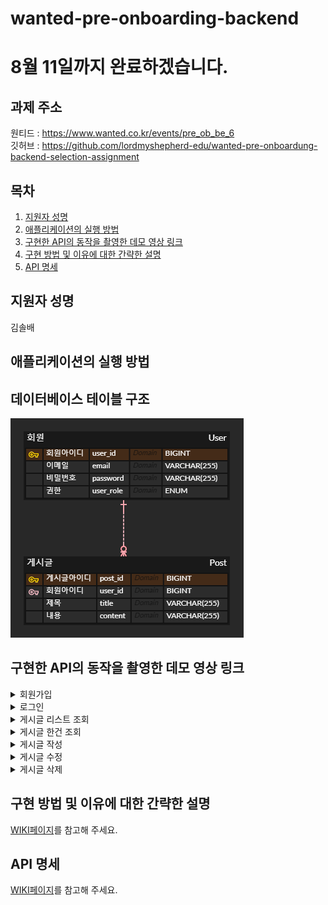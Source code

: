 ﻿# wanted-pre-onboarding-backend

# 8월 11일까지 완료하겠습니다.

## 과제 주소
원티드 : https://www.wanted.co.kr/events/pre_ob_be_6 <br/>
깃허브 : https://github.com/lordmyshepherd-edu/wanted-pre-onboardung-backend-selection-assignment

## 목차
1. [지원자 성명](#지원자-성명)
2. [애플리케이션의 실행 방법](#애플리케이션의-실행-방법)
3. [구현한 API의 동작을 촬영한 데모 영상 링크](#구현한-api의-동작을-촬영한-데모-영상-링크)
4. [구현 방법 및 이유에 대한 간략한 설명](#구현-방법-및-이유에-대한-간략한-설명)
5. [API 명세](#api-명세)


## 지원자 성명
김솔배 

## 애플리케이션의 실행 방법



## 데이터베이스 테이블 구조
![img.png](img.png)

## 구현한 API의 동작을 촬영한 데모 영상 링크

<details>
<summary>회원가입 </summary>
<div markdown="1">

### 성공

https://github.com/ReadnThink/wanted-pre-onboarding-backend/assets/103480627/929dab4c-43a7-4434-8e35-98c0af1af2c1

### 실패

https://github.com/ReadnThink/wanted-pre-onboarding-backend/assets/103480627/f0acf9e3-b2c5-45bb-89cb-f5d4cd1543a4

https://github.com/ReadnThink/wanted-pre-onboarding-backend/assets/103480627/a121bfc6-074f-4e3a-9cc1-b12d4e8c6866

</div>
</details>

<details>
<summary>로그인 </summary>
<div markdown="1">

### 성공

https://github.com/ReadnThink/wanted-pre-onboarding-backend/assets/103480627/221c03f4-c882-4230-86b8-b68d62b7ad5b

### 실패

https://github.com/ReadnThink/wanted-pre-onboarding-backend/assets/103480627/ecd2875d-d7c0-4f0e-a336-498181005bef

</div>
</details>

<details>
<summary>게시글 리스트 조회 </summary>
<div markdown="1">
  
### 성공
  
https://github.com/ReadnThink/wanted-pre-onboarding-backend/assets/103480627/a2352005-37dc-41fa-b3de-852505aca01f

</div>
</details>
<details>
<summary>게시글 한건 조회 </summary>
<div markdown="1">
  
### 성공
  
https://github.com/ReadnThink/wanted-pre-onboarding-backend/assets/103480627/dcc02796-d32a-4f9b-9549-66e70583e7de

### 실패

https://github.com/ReadnThink/wanted-pre-onboarding-backend/assets/103480627/ce237e69-c334-411a-8b40-537b3e238455

</div>
</details>
<details>
<summary>게시글 작성 </summary>
<div markdown="1">
  
### 성공
  
https://github.com/ReadnThink/wanted-pre-onboarding-backend/assets/103480627/e717753b-9f99-4e0d-946a-44b7e9ce8eaf

### 실패

https://github.com/ReadnThink/wanted-pre-onboarding-backend/assets/103480627/b53b3246-b434-4be7-9bf2-4b3c354352d6

</div>
</details>
<details>
<summary>게시글 수정 </summary>
<div markdown="1">
  
### 성공
  
https://github.com/ReadnThink/wanted-pre-onboarding-backend/assets/103480627/159e8864-2eee-4c9e-a1ac-f40fa4d641d1

### 실패

https://github.com/ReadnThink/wanted-pre-onboarding-backend/assets/103480627/53ff0fb8-87fe-40ab-a0e6-56a441be7a83

https://github.com/ReadnThink/wanted-pre-onboarding-backend/assets/103480627/0b8ed51b-39fe-40a9-8a42-dae0d9a3a988

</div>
</details>
<details>
<summary>게시글 삭제 </summary>
<div markdown="1">
  
### 성공
  
https://github.com/ReadnThink/wanted-pre-onboarding-backend/assets/103480627/85426801-f8cb-4be9-9ada-b5e9443b2c18

### 실패

https://github.com/ReadnThink/wanted-pre-onboarding-backend/assets/103480627/0046615d-2e61-48a2-8e76-bc3b0af9fe11

https://github.com/ReadnThink/wanted-pre-onboarding-backend/assets/103480627/7e613fe0-0682-4881-ab55-729bbe1efe8d

</div>
</details>

## 구현 방법 및 이유에 대한 간략한 설명

[WIKI페이지](https://github.com/ReadnThink/wanted-pre-onboarding-backend/wiki/%EA%B5%AC%ED%98%84-%EB%B0%A9%EB%B2%95-%EB%B0%8F-%EC%9D%B4%EC%9C%A0%EC%97%90-%EB%8C%80%ED%95%9C-%EA%B0%84%EB%9E%B5%ED%95%9C-%EC%84%A4%EB%AA%85)를 참고해 주세요.

## API 명세

[WIKI페이지](https://github.com/ReadnThink/wanted-pre-onboarding-backend/wiki/API-%EB%AA%85%EC%84%B8(request-response-%ED%8F%AC%ED%95%A8))를 참고해 주세요.
